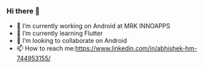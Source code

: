 ### Hi there 👋


- 🔭 I’m currently working on Android at MRK INNOAPPS
- 🌱 I’m currently learning Flutter
- 👯 I’m looking to collaborate on Android
- 📫 How to reach me:https://www.linkedin.com/in/abhishek-hm-744953155/

